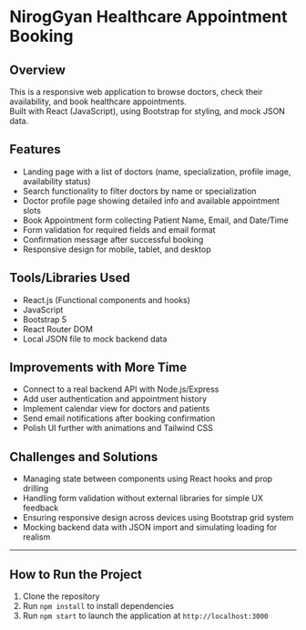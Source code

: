 # NirogGyan Healthcare Appointment Booking

## Overview
This is a responsive web application to browse doctors, check their availability, and book healthcare appointments.  
Built with React (JavaScript), using Bootstrap for styling, and mock JSON data.

## Features
- Landing page with a list of doctors (name, specialization, profile image, availability status)  
- Search functionality to filter doctors by name or specialization  
- Doctor profile page showing detailed info and available appointment slots  
- Book Appointment form collecting Patient Name, Email, and Date/Time  
- Form validation for required fields and email format  
- Confirmation message after successful booking  
- Responsive design for mobile, tablet, and desktop  

## Tools/Libraries Used
- React.js (Functional components and hooks)  
- JavaScript  
- Bootstrap 5  
- React Router DOM  
- Local JSON file to mock backend data  

## Improvements with More Time
- Connect to a real backend API with Node.js/Express  
- Add user authentication and appointment history  
- Implement calendar view for doctors and patients  
- Send email notifications after booking confirmation  
- Polish UI further with animations and Tailwind CSS  

## Challenges and Solutions
- Managing state between components using React hooks and prop drilling  
- Handling form validation without external libraries for simple UX feedback  
- Ensuring responsive design across devices using Bootstrap grid system  
- Mocking backend data with JSON import and simulating loading for realism  

---

## How to Run the Project

1. Clone the repository  
2. Run `npm install` to install dependencies  
3. Run `npm start` to launch the application at `http://localhost:3000`  
